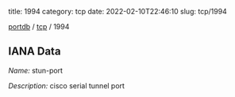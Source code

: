 title: 1994
category: tcp
date: 2022-02-10T22:46:10
slug: tcp/1994

[portdb](/) / [tcp](/category/tcp.html) / 1994


## IANA Data

_Name:_ stun-port

_Description:_ cisco serial tunnel port

